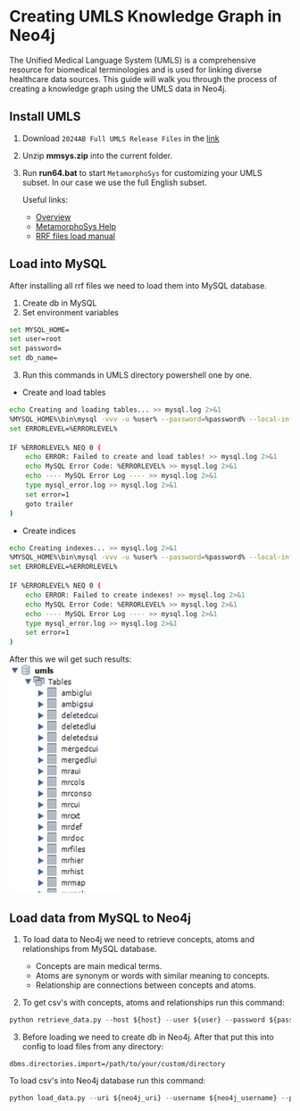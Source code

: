 # Creating UMLS Knowledge Graph in Neo4j

The Unified Medical Language System (UMLS) is a comprehensive resource for biomedical terminologies and is used for linking diverse healthcare data sources. This guide will walk you through the process of creating a knowledge graph using the UMLS data in Neo4j.

## Install UMLS

1. Download `2024AB Full UMLS Release Files` in the [link](https://www.nlm.nih.gov/research/umls/licensedcontent/umlsknowledgesources.html)
2. Unzip **mmsys.zip** into the current folder.
3. Run **run64.bat** to start `MetamorphoSys` for customizing your UMLS subset. In our case we use the full English subset.

    Useful links:
    - [Overview](https://www.nlm.nih.gov/research/umls/new_users/online_learning/OVR_001.html)
    - [MetamorphoSys Help](https://www.nlm.nih.gov/research/umls/implementation_resources/metamorphosys/help.html)
    - [RRF files load manual](https://www.nlm.nih.gov/research/umls/implementation_resources/scripts/README_RRF_MySQL_Output_Stream.html)

## Load into MySQL

After installing all rrf files we need to load them into MySQL database. 

1. Create db in MySQL
2. Set environment variables

```bash
set MYSQL_HOME=
set user=root
set password=
set db_name=
```

3. Run this commands in UMLS directory powershell one by one.

- Create and load tables

```bash
echo Creating and loading tables... >> mysql.log 2>&1
%MYSQL_HOME%\bin\mysql -vvv -u %user% --password=%password% --local-infile=1 %db_name% < mysql_tables.sql >> mysql.log 2>>mysql_error.log
set ERRORLEVEL=%ERRORLEVEL%

IF %ERRORLEVEL% NEQ 0 (
    echo ERROR: Failed to create and load tables! >> mysql.log 2>&1
    echo MySQL Error Code: %ERRORLEVEL% >> mysql.log 2>&1
    echo ---- MySQL Error Log ---- >> mysql.log 2>&1
    type mysql_error.log >> mysql.log 2>&1
    set error=1
    goto trailer
)
```

- Create indices

```bash
echo Creating indexes... >> mysql.log 2>&1
%MYSQL_HOME%\bin\mysql -vvv -u %user% --password=%password% --local-infile=1 %db_name% < mysql_indexes.sql >> mysql.log 2>>mysql_error.log
set ERRORLEVEL=%ERRORLEVEL%

IF %ERRORLEVEL% NEQ 0 (
    echo ERROR: Failed to create indexes! >> mysql.log 2>&1
    echo MySQL Error Code: %ERRORLEVEL% >> mysql.log 2>&1
    echo ---- MySQL Error Log ---- >> mysql.log 2>&1
    type mysql_error.log >> mysql.log 2>&1
    set error=1
)
```

After this we wil get such results:<br>
![alt text](images/image.png)

## Load data from MySQL to Neo4j

1. To load data to Neo4j we need to retrieve concepts, atoms and relationships from MySQL database.<br>
    - Concepts are main medical terms.
    - Atoms are synonym or words with similar meaning to concepts.
    - Relationship are connections between concepts and atoms. <br>

2. To get csv's with concepts, atoms and relationships run this command:

```python
python retrieve_data.py --host ${host} --user ${user} --password ${password} --database ${database}
```

3. Before loading we need to create db in Neo4j. After that put this into config to load files from any directory:

```
dbms.directories.import=/path/to/your/custom/directory
```

To load csv's into Neo4j database run this command:

```python
python load_data.py --uri ${neo4j_uri} --username ${neo4j_username} --password ${neo4j_password} ${concepts_file} ${atoms_file} ${relationships_file}
```
